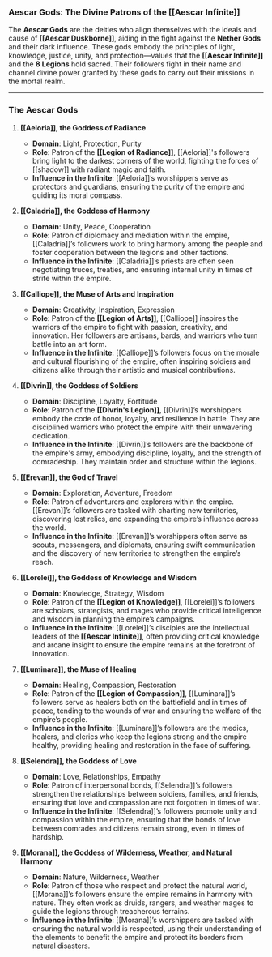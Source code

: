 ### **Aescar Gods**: The Divine Patrons of the [[Aescar Infinite]]

The **Aescar Gods** are the deities who align themselves with the ideals and cause of **[[Aescar Duskborne]]**, aiding in the fight against the **Nether Gods** and their dark influence. These gods embody the principles of light, knowledge, justice, unity, and protection—values that the **[[Aescar Infinite]]** and the **8 Legions** hold sacred. Their followers fight in their name and channel divine power granted by these gods to carry out their missions in the mortal realm.

---

### **The Aescar Gods**

1. **[[Aeloria]], the Goddess of Radiance**
    
    - **Domain**: Light, Protection, Purity
    - **Role**: Patron of the **[[Legion of Radiance]]**, [[Aeloria]]'s followers bring light to the darkest corners of the world, fighting the forces of [[shadow]] with radiant magic and faith.
    - **Influence in the Infinite**: [[Aeloria]]’s worshippers serve as protectors and guardians, ensuring the purity of the empire and guiding its moral compass.
2. **[[Caladria]], the Goddess of Harmony**
    
    - **Domain**: Unity, Peace, Cooperation
    - **Role**: Patron of diplomacy and mediation within the empire, [[Caladria]]’s followers work to bring harmony among the people and foster cooperation between the legions and other factions.
    - **Influence in the Infinite**: [[Caladria]]’s priests are often seen negotiating truces, treaties, and ensuring internal unity in times of strife within the empire.
3. **[[Calliope]], the Muse of Arts and Inspiration**
    
    - **Domain**: Creativity, Inspiration, Expression
    - **Role**: Patron of the **[[Legion of Arts]]**, [[Calliope]] inspires the warriors of the empire to fight with passion, creativity, and innovation. Her followers are artisans, bards, and warriors who turn battle into an art form.
    - **Influence in the Infinite**: [[Calliope]]’s followers focus on the morale and cultural flourishing of the empire, often inspiring soldiers and citizens alike through their artistic and musical contributions.
4. **[[Divrin]], the Goddess of Soldiers**
    
    - **Domain**: Discipline, Loyalty, Fortitude
    - **Role**: Patron of the **[[Divrin's Legion]]**, [[Divrin]]’s worshippers embody the code of honor, loyalty, and resilience in battle. They are disciplined warriors who protect the empire with their unwavering dedication.
    - **Influence in the Infinite**: [[Divrin]]’s followers are the backbone of the empire's army, embodying discipline, loyalty, and the strength of comradeship. They maintain order and structure within the legions.
5. **[[Erevan]], the God of Travel**
    
    - **Domain**: Exploration, Adventure, Freedom
    - **Role**: Patron of adventurers and explorers within the empire. [[Erevan]]’s followers are tasked with charting new territories, discovering lost relics, and expanding the empire’s influence across the world.
    - **Influence in the Infinite**: [[Erevan]]’s worshippers often serve as scouts, messengers, and diplomats, ensuring swift communication and the discovery of new territories to strengthen the empire’s reach.
6. **[[Lorelei]], the Goddess of Knowledge and Wisdom**
    
    - **Domain**: Knowledge, Strategy, Wisdom
    - **Role**: Patron of the **[[Legion of Knowledge]]**, [[Lorelei]]’s followers are scholars, strategists, and mages who provide critical intelligence and wisdom in planning the empire’s campaigns.
    - **Influence in the Infinite**: [[Lorelei]]’s disciples are the intellectual leaders of the **[[Aescar Infinite]]**, often providing critical knowledge and arcane insight to ensure the empire remains at the forefront of innovation.
7. **[[Luminara]], the Muse of Healing**
    
    - **Domain**: Healing, Compassion, Restoration
    - **Role**: Patron of the **[[Legion of Compassion]]**, [[Luminara]]’s followers serve as healers both on the battlefield and in times of peace, tending to the wounds of war and ensuring the welfare of the empire’s people.
    - **Influence in the Infinite**: [[Luminara]]’s followers are the medics, healers, and clerics who keep the legions strong and the empire healthy, providing healing and restoration in the face of suffering.
8. **[[Selendra]], the Goddess of Love**
    
    - **Domain**: Love, Relationships, Empathy
    - **Role**: Patron of interpersonal bonds, [[Selendra]]’s followers strengthen the relationships between soldiers, families, and friends, ensuring that love and compassion are not forgotten in times of war.
    - **Influence in the Infinite**: [[Selendra]]’s followers promote unity and compassion within the empire, ensuring that the bonds of love between comrades and citizens remain strong, even in times of hardship.
9. **[[Morana]], the Goddess of Wilderness, Weather, and Natural Harmony**
    
    - **Domain**: Nature, Wilderness, Weather
    - **Role**: Patron of those who respect and protect the natural world, [[Morana]]’s followers ensure the empire remains in harmony with nature. They often work as druids, rangers, and weather mages to guide the legions through treacherous terrains.
    - **Influence in the Infinite**: [[Morana]]’s worshippers are tasked with ensuring the natural world is respected, using their understanding of the elements to benefit the empire and protect its borders from natural disasters.